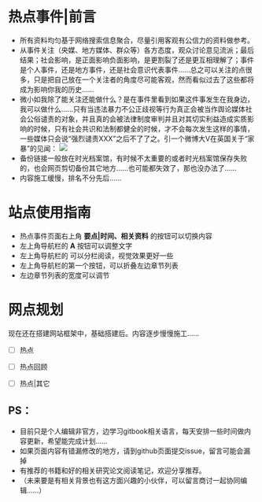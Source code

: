 # 热点事件|前言
- 所有资料均匀基于网络搜索信息聚合，尽量引用客观有公信力的资料做参考。
- 从事件关注（央媒、地方媒体、群众等）各方态度，观众讨论意见流派；最后结果；社会影响，是正面影响负面影响，是更割裂了还是更互相理解了；事件是个人事件，还是地方事件，还是社会意识代表事件……总之可以关注的点很多，只是把自己放在一个关注者的角度尽可能客观，然而看似过去了这些都将成为影响你我的历史……
- 微小如我除了能关注还能做什么？是在事件里看到如果这件事发生在我身边，我可以做什么……只有当违法暴力不公正歧视等行为真正会被当作舆论媒体社会公俗谴责的对象，并且真的会被法律制度审判并且对其切实利益造成实质影响的时候，只有社会共识和法制都健全的时候，才不会每次发生这样的事情，一些媒体只会说“强烈谴责XXX”之后不了了之。引一个微博大V在英国关于“家暴”的见闻：
![](https://cdn.jsdelivr.net/gh/witnessgpi/PICXimg@main/categories/guowaijiabao.tb2353onx80.webp)
- 备份链接一般放在时光档案馆，有时候不太重要的或者时光档案馆保存失败的，也会网页剪切备份其它地方……也可能都失效了，那也没办法了……
- 内容施工缓慢，排名不分先后……

# 站点使用指南
- 热点事件页面右上角 **要点|时间、相关资料** 的按钮可以切换内容
- 左上角导航栏的 **A** 按钮可以调整文字
- 左上角导航栏的 <i class="fa fa-columns"></i> 可以分栏阅读，视觉效果更好一些
- 左上角导航栏的第一个按钮，可以折叠左边章节列表
- 左边章节列表的宽度可以调节


# 网点规划
现在还在搭建网站框架中，基础搭建后。内容逐步慢慢施工……
- [ ] 热点
- [ ] 热点回顾
- [ ] 热点|其它


## PS：
- 目前只是个人编辑非官方，边学习gitbook相关语言，每天安排一些时间做内容更新，希望能完成计划……
- 如果页面内容有错漏修改的地方，请到github页面提交issue，留言可能会漏掉
- 有推荐的书籍和好的相关研究论文阅读笔记，欢迎分享推荐。
- （未来要是有相关背景也有这方面兴趣的小伙伴，可以留言商讨一起协同编辑……）

<head>
    <script defer src="https://use.fontawesome.com/releases/v5.0.13/js/all.js"></script>
    <script defer src="https://use.fontawesome.com/releases/v5.0.13/js/v4-shims.js"></script>
</head>
<link rel="stylesheet" href="https://use.fontawesome.com/releases/v5.0.13/css/all.css">
